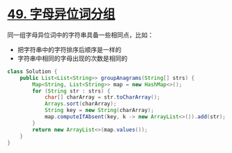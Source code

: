 # [49. 字母异位词分组](https://leetcode.cn/problems/group-anagrams/description)

同一组字母异位词中的字符串具备一些相同点，比如：

* 把字符串中的字符排序后顺序是一样的
* 字符串中相同的字母出现的次数是相同的

```java
class Solution {
    public List<List<String>> groupAnagrams(String[] strs) {
        Map<String, List<String>> map = new HashMap<>();
        for (String str : strs) {
            char[] charArray = str.toCharArray();
            Arrays.sort(charArray);
            String key = new String(charArray);
            map.computeIfAbsent(key, k -> new ArrayList<>()).add(str);
        }
        return new ArrayList<>(map.values());
    }
}
```